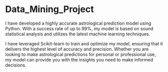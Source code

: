 # Data_Mining_Project
I have developed a highly accurate astrological prediction model using Python. With a success rate of up to 99%, my model is based on sound statistical analysis and utilizes the latest machine learning techniques.

I have leveraged Scikit-learn to train and optimize my model, ensuring that it delivers the highest level of accuracy and precision. Whether you are looking to make astrological predictions for personal or professional use, my model can provide you with the insights you need to make informed decisions.
